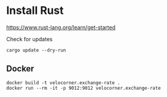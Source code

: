 # Install Rust

https://www.rust-lang.org/learn/get-started

Check for updates
```shell
cargo update --dry-run
```

## Docker
```shell
docker build -t velocorner.exchange-rate .
docker run --rm -it -p 9012:9012 velocorner.exchange-rate
```

